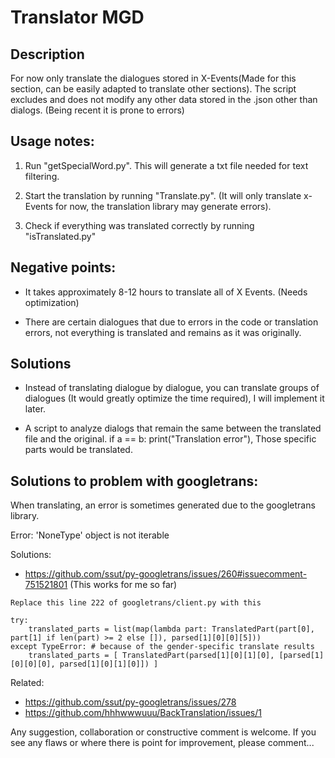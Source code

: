 <h1> Translator MGD</h1>

<h2> Description </h2>
For now only translate the dialogues stored in X-Events(Made for this section, can be easily adapted to translate other sections). The script excludes and does not modify any other data stored in the .json other than dialogs. (Being recent it is prone to errors)


<h2> Usage notes:</h2>

1) Run "getSpecialWord.py". This will generate a txt file needed for text filtering.

2) Start the translation by running "Translate.py". (It will only translate x-Events for now, the translation library may generate errors).

3) Check if everything was translated correctly by running "isTranslated.py"


<h2> Negative points: </h2>

- It takes approximately 8-12 hours to translate all of X Events. (Needs optimization)</br>

- There are certain dialogues that due to errors in the code or translation errors, not everything is translated and remains as it was originally.</br>

<h2> Solutions</h2>

- Instead of translating dialogue by dialogue, you can translate groups of dialogues (It would greatly optimize the time required), I will implement it later. </br>

- A script to analyze dialogs that remain the same between the translated file and the original. if a == b: print("Translation error"), Those specific parts would be translated.</br>

<h2> Solutions to problem with googletrans:</h2>
When translating, an error is sometimes generated due to the googletrans library.

Error: 'NoneType' object is not iterable

Solutions: 
- https://github.com/ssut/py-googletrans/issues/260#issuecomment-751521801   (This works for me so far)

```
Replace this line 222 of googletrans/client.py with this

try:
    translated_parts = list(map(lambda part: TranslatedPart(part[0], part[1] if len(part) >= 2 else []), parsed[1][0][0][5]))
except TypeError: # because of the gender-specific translate results
    translated_parts = [ TranslatedPart(parsed[1][0][1][0], [parsed[1][0][0][0], parsed[1][0][1][0]]) ]
```

Related:
- https://github.com/ssut/py-googletrans/issues/278
- https://github.com/hhhwwwuuu/BackTranslation/issues/1



Any suggestion, collaboration or constructive comment is welcome. If you see any flaws or where there is point for improvement, please comment...
